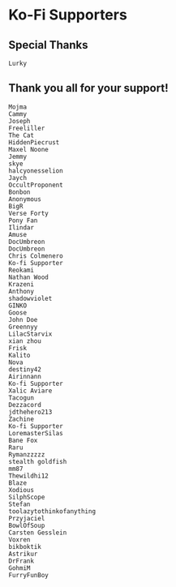 # Ko-Fi Supporters
## Special Thanks
	Lurky
## Thank you all for your support!
	Mojma
	Cammy
	Joseph
	Freeliller
	The Cat
	HiddenPiecrust
	Maxel Noone
	Jemmy
	skye
	halcyonesselion
	Jaych
	OccultProponent
	Bonbon
	Anonymous
	BigR
	Verse Forty
	Pony Fan
	Ilindar
	Amuse
	DocUmbreon
	DocUmbreon
	Chris Colmenero
	Ko-fi Supporter
	Reokami
	Nathan Wood
	Krazeni
	Anthony 
	shadowviolet
	GINKO
	Goose
	John Doe
	Greennyy
	LilacStarvix
	xian zhou
	Frisk
	Kalito
	Nova
	destiny42
	Airinnann
	Ko-fi Supporter
	Xalic Aviare
	Tacogun
	Dezzacord
	jdthehero213
	Zachine
	Ko-fi Supporter
	LoremasterSilas
	Bane Fox
	Raru
	Rymanzzzzz
	stealth goldfish
	mm87
	Thewildhi12
	Blaze
	Xodious
	SilphScope
	Stefan
	toolazytothinkofanything
	Przyjaciel
	BowlOfSoup
	Carsten Gesslein
	Voxren
	bikboktik
	Astrikur
	DrFrank
	GohmiM
	FurryFunBoy
